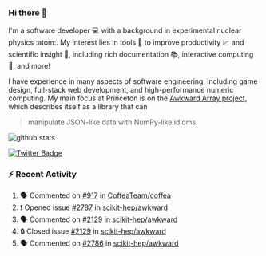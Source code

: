 ### Hi there 👋 

I'm a software developer 💻 with a background in experimental nuclear physics :atom:. My interest lies in tools :wrench: to improve productivity :chart_with_upwards_trend: and scientific insight :telescope:, including rich documentation 📚, interactive computing 🧮, and more! 

I have experience in many aspects of software engineering, including game design, full-stack web development, and high-performance numeric computing. My main focus at Princeton is on the [Awkward Array project](awkward-array.org/), which describes itself as a library that can 
> manipulate JSON-like data with NumPy-like idioms.

![github stats](https://github-readme-stats.vercel.app/api?username=agoose77&show_icons=true&hide_rank=true&hide_title=true&bg_color=30,e76445,904e95&text_color=efe3ec&icon_color=efe3ec)
<!--
**agoose77/agoose77** is a ✨ _special_ ✨ repository because its `README.md` (this file) appears on your GitHub profile.

Here are some ideas to get you started:

- 🔭 I’m currently working on ...
- 🌱 I’m currently learning ...
- 👯 I’m looking to collaborate on ...
- 🤔 I’m looking for help with ...
- 💬 Ask me about ...
- 📫 How to reach me: ...
- 😄 Pronouns: ...
- ⚡ Fun fact: ...
-->

[![Twitter Badge](https://img.shields.io/twitter/follow/agoose77?style=flat-square&logo=Twitter&logoColor=white&color=cornflowerblue)](https://twitter.com/agoose77)

### :zap: Recent Activity

<!--START_SECTION:activity-->
1. 🗣 Commented on [#917](https://github.com/CoffeaTeam/coffea/pull/917#issuecomment-1785692221) in [CoffeaTeam/coffea](https://github.com/CoffeaTeam/coffea)
2. ❗ Opened issue [#2787](https://github.com/scikit-hep/awkward/issues/2787) in [scikit-hep/awkward](https://github.com/scikit-hep/awkward)
3. 🗣 Commented on [#2129](https://github.com/scikit-hep/awkward/issues/2129#issuecomment-1785462080) in [scikit-hep/awkward](https://github.com/scikit-hep/awkward)
4. 🔒 Closed issue [#2129](https://github.com/scikit-hep/awkward/issues/2129) in [scikit-hep/awkward](https://github.com/scikit-hep/awkward)
5. 🗣 Commented on [#2786](https://github.com/scikit-hep/awkward/pull/2786#issuecomment-1785207032) in [scikit-hep/awkward](https://github.com/scikit-hep/awkward)
<!--END_SECTION:activity-->
